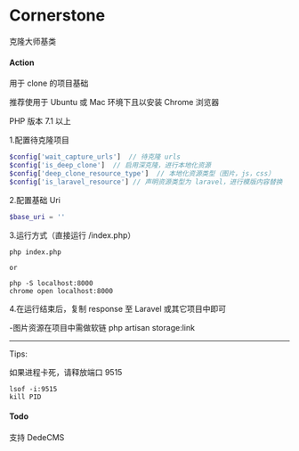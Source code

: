 # Cornerstone

克隆大师基类

#### Action
用于 clone 的项目基础

推荐使用于 Ubuntu 或 Mac 环境下且以安装 Chrome 浏览器

PHP 版本 7.1 以上

1.配置待克隆项目
```php
$config['wait_capture_urls']  // 待克隆 urls
$config['is_deep_clone']  // 启用深克隆，进行本地化资源
$config['deep_clone_resource_type']  // 本地化资源类型（图片，js，css）
$config['is_laravel_resource'] // 声明资源类型为 laravel，进行模版内容替换
```

2.配置基础 Uri
```php
$base_uri = ''
```

3.运行方式（直接运行 /index.php）
```
php index.php

or

php -S localhost:8000
chrome open localhost:8000
```

4.在运行结束后，复制 response 至 Laravel 或其它项目中即可

 -图片资源在项目中需做软链 php artisan storage:link


<hr>
Tips:  

如果进程卡死，请释放端口 9515
```
lsof -i:9515
kill PID
```


#### Todo
支持 DedeCMS
